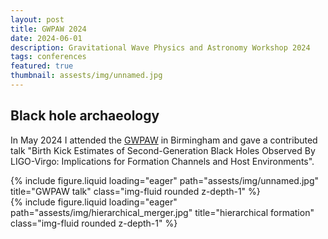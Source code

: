 ```yaml
---
layout: post
title: GWPAW 2024
date: 2024-06-01
description: Gravitational Wave Physics and Astronomy Workshop 2024
tags: conferences
featured: true
thumbnail: assests/img/unnamed.jpg
---
```


## Black hole archaeology

In May 2024 I attended the [GWPAW](https://www.gwpaw2024.space/) in Birmingham and gave a contributed talk "Birth Kick Estimates of Second-Generation Black Holes Observed By LIGO-Virgo: Implications for Formation Channels and Host Environments".

<div class="row mt-3">   
        <div class="col-sm mt-3 mt-md-0">
                {% include figure.liquid loading="eager" path="assests/img/unnamed.jpg" title="GWPAW talk" class="img-fluid rounded z-depth-1" %}
        </div>
</div>

<div class="row">   <div class="col-sm mt-3 mt-md-0">
        {% include figure.liquid loading="eager" path="assests/img/hierarchical_merger.jpg" title="hierarchical formation" class="img-fluid rounded z-depth-1" %}
    </div>
</div>
